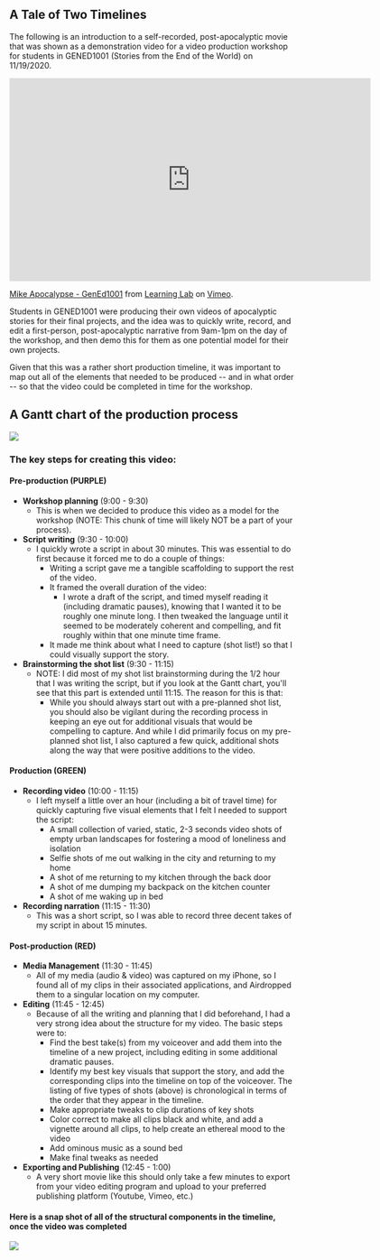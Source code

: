 ## A Tale of Two Timelines

The following is an introduction to a self-recorded, post-apocalyptic movie that was shown as a demonstration video for a video production workshop for students in GENED1001 (Stories from the End of the World) on 11/19/2020.

<iframe src="https://player.vimeo.com/video/486558472?title=0&byline=0&portrait=0" width="640" height="360" frameborder="0" allow="autoplay; fullscreen" allowfullscreen></iframe>
<p><a href="https://vimeo.com/486558472">Mike Apocalypse - GenEd1001</a> from <a href="https://vimeo.com/derekbokcenter">Learning Lab</a> on <a href="https://vimeo.com">Vimeo</a>.</p>

Students in GENED1001 were producing their own videos of apocalyptic stories for their final projects, and the idea was to quickly write, record, and edit a first-person, post-apocalyptic narrative from 9am-1pm on the day of the workshop, and then demo this for them as one potential model for their own projects.

Given that this was a rather short production timeline, it was important to map out all of the elements that needed to be produced -- and in what order -- so that the video could be completed in time for the workshop.

## A Gantt chart of the production process

[![](https://files.slack.com/files-pri/T0HTW3H0V-F01G3K7FG0K/screen_shot_2020-12-03_at_11.09.39_am.png?pub_secret=c3b421fbcd)](https://files.slack.com/files-pri/T0HTW3H0V-F01G3K7FG0K/screen_shot_2020-12-03_at_11.09.39_am.png?pub_secret=c3b421fbcd)


### The key steps for creating this video:
#### Pre-production (PURPLE)
  * **Workshop planning** (9:00 - 9:30)
    * This is when we decided to produce this video as a model for the workshop (NOTE: This chunk of time will likely NOT be a part of your process).
  * **Script writing** (9:30 - 10:00)
    * I quickly wrote a script in about 30 minutes. This was essential to do first because it forced me to do a couple of things:
      * Writing a script gave me a tangible scaffolding to support the rest of the video.
      * It framed the overall duration of the video:
        * I wrote a draft of the script, and timed myself reading it (including dramatic pauses), knowing that I wanted it to be roughly one minute long. I then tweaked the language until it seemed to be moderately coherent and compelling, and fit roughly within that one minute time frame.
      * It made me think about what I need to capture (shot list!) so that I could visually support the story.
  * **Brainstorming the shot list** (9:30 - 11:15)
    * NOTE: I did most of my shot list brainstorming during the 1/2 hour that I was writing the script, but if you look at the Gantt chart, you'll see that this part is extended until 11:15. The reason for this is that:
      * While you should always start out with a pre-planned shot list, you should also be vigilant during the recording process in keeping an eye out for additional visuals that would be compelling to capture. And while I did primarily focus on my pre-planned shot list, I also captured a few quick, additional shots along the way that were positive additions to the video.

#### Production (GREEN)
  * **Recording video** (10:00 - 11:15)
    * I left myself a little over an hour (including a bit of travel time) for quickly capturing five visual elements that I felt I needed to support the script:
      * A small collection of varied, static, 2-3 seconds video shots of empty urban landscapes for fostering a mood of loneliness and isolation
      * Selfie shots of me out walking in the city and returning to my home
      * A shot of me returning to my kitchen through the back door
      * A shot of me dumping my backpack on the kitchen counter
      * A shot of me waking up in bed
  * **Recording narration** (11:15 - 11:30)
    * This was a short script, so I was able to record three decent takes of my script in about 15 minutes.

#### Post-production (RED)
  * **Media Management** (11:30 - 11:45)
    * All of my media (audio & video) was captured on my iPhone, so I found all of my clips in their associated applications, and Airdropped them to a singular location on my computer.
  * **Editing** (11:45 - 12:45)
    * Because of all the writing and planning that I did beforehand, I had a very strong idea about the structure for my video. The basic steps were to:
      * Find the best take(s) from my voiceover and add them into the timeline of a new project, including editing in some additional dramatic pauses.
      * Identify my best key visuals that support the story, and add the corresponding clips into the timeline on top of the voiceover. The listing of five types of shots (above) is chronological in terms of the order that they appear in the timeline.
      * Make appropriate tweaks to clip durations of key shots
      * Color correct to make all clips black and white, and add a vignette around all clips, to help create an ethereal mood to the video
      * Add ominous music as a sound bed
      * Make final tweaks as needed
  * **Exporting and Publishing** (12:45 - 1:00)
    * A very short movie like this should only take a few minutes to export from your video editing program and upload to your preferred publishing platform (Youtube, Vimeo, etc.)

#### Here is a snap shot of all of the structural components in the timeline, once the video was completed

[![](https://files.slack.com/files-pri/T0HTW3H0V-F01FLCBBTPH/screen_shot_2020-12-02_at_1.46.21_pm.png?pub_secret=b2a37e048f)](https://files.slack.com/files-pri/T0HTW3H0V-F01FLCBBTPH/screen_shot_2020-12-02_at_1.46.21_pm.png?pub_secret=b2a37e048f)
